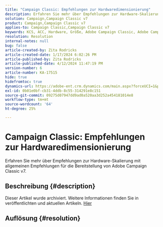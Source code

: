```yaml
---
title: "Campaign Classic: Empfehlungen zur Hardwaredimensionierung"
description: Erfahren Sie mehr über Empfehlungen zur Hardware-Skalierung für Adobe Campaign Classic v7.
solution: Campaign,Campaign Classic v7
product: Campaign,Campaign Classic v7
applies-to: Campaign Classic,Campaign Classic v7
keywords: KCS, ACC, Hardware, Größe, Adobe Campaign Classic, Adobe Campaign Classic v7, Empfehlungen, Best Practices
resolution: Resolution
internal-notes: null
bug: false
article-created-by: Zita Rodricks
article-created-date: 1/17/2024 6:02:26 PM
article-published-by: Zita Rodricks
article-published-date: 4/12/2024 11:47:19 PM
version-number: 6
article-number: KA-17515
hide: true
hidefromtoc: true
dynamics-url: https://adobe-ent.crm.dynamics.com/main.aspx?forceUCI=1&pagetype=entityrecord&etn=knowledgearticle&id=d9e20f8f-62b5-ee11-a569-6045bd006239
exl-id: 0b01e0bf-cb31-4ddb-8c55-314291e8c151
source-git-commit: 09275d07947dd9ad0a520aa3d252a454181014e8
workflow-type: tm+mt
source-wordcount: '64'
ht-degree: 25%

---
```


# Campaign Classic: Empfehlungen zur Hardwaredimensionierung


Erfahren Sie mehr über Empfehlungen zur Hardware-Skalierung mit allgemeinen Empfehlungen für die Bereitstellung von Adobe Campaign Classic v7.

## Beschreibung {#description}

Dieser Artikel wurde archiviert. Weitere Informationen finden Sie in veröffentlichten und aktuellen Artikeln. [Hier](https://experienceleague.adobe.com/search.html?lang=de#sort=relevancy)

## Auflösung {#resolution}
